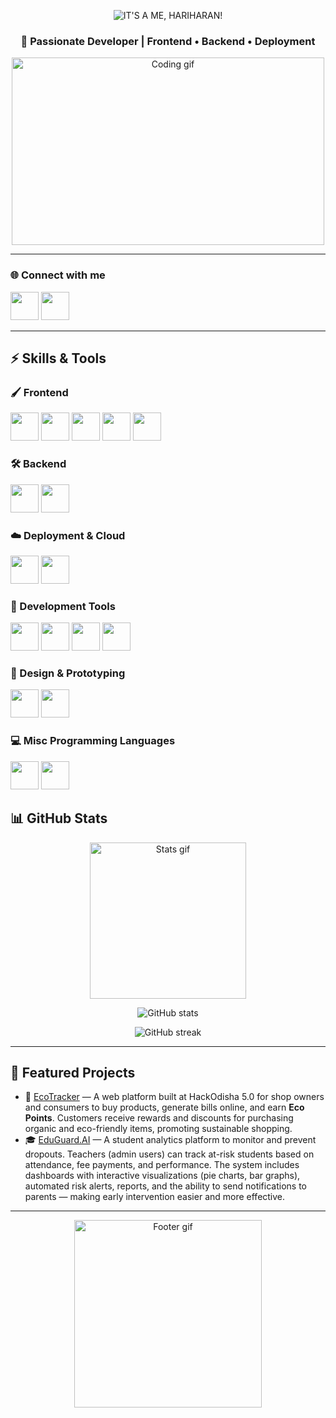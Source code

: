 <!-- Profile README for nothariharan -->

<p align="center">
  <img src="https://fontmeme.com/permalink/250920/ee8360150b303c05a90ddbfab390da0d.png" alt="IT'S A ME, HARIHARAN!" />
</p>
<h3 align="center">🚀 Passionate Developer | Frontend • Backend • Deployment</h3>

<!-- You can replace the below gif with any other of your choice -->
<p align="center">
  <img src="https://user-images.githubusercontent.com/74038190/225813708-98b745f2-7d22-48cf-9150-083f1b00d6c9.gif" width="500" height = "300" alt="Coding gif"/>
</p>

---

### 🌐 Connect with me
<p align="left">
<a href="https://github.com/nothariharan" target="_blank"><img src="https://skillicons.dev/icons?i=github" width="45"/></a>
<a href="https://www.instagram.com/certified_hari/" target="_blank"><img src="https://skillicons.dev/icons?i=instagram" width="45"/></a>


<!-- Add more social links like LinkedIn, Twitter here -->
</p>

---

## ⚡ Skills & Tools  

### 🖌️ Frontend  
<p align="left">
  <img src="https://skillicons.dev/icons?i=html" width="45"/>
  <img src="https://skillicons.dev/icons?i=css" width="45"/>
  <img src="https://skillicons.dev/icons?i=javascript" width="45"/>
  <img src="https://skillicons.dev/icons?i=react" width="45"/>  
  <img src="https://skillicons.dev/icons?i=tailwind" width="45"/> 
</p>

### 🛠️ Backend  
<p align="left">
  <img src="https://skillicons.dev/icons?i=nodejs" width="45"/> 
  <img src="https://skillicons.dev/icons?i=postgresql" width="45"/> 
</p>

### ☁️ Deployment & Cloud  
<p align="left">
  <img src="https://skillicons.dev/icons?i=docker" width="45"/>  
  <img src="https://skillicons.dev/icons?i=vercel" width="45"/> 
</p>

### 🔧 Development Tools  
<p align="left">
  <img src="https://skillicons.dev/icons?i=git" width="45"/> 
  <img src="https://skillicons.dev/icons?i=github" width="45"/>   
  <img src="https://skillicons.dev/icons?i=windows" width="45"/>   
  <img src="https://skillicons.dev/icons?i=vscode" width="45"/>   
</p>

### 🎨 Design & Prototyping  
<p align="left">
  <img src="https://skillicons.dev/icons?i=figma" width="45"/> 
  <img src="https://skillicons.dev/icons?i=framer" width="45"/>   
</p>

### 💻 Misc Programming Languages
<p align="left">
  <img src="https://skillicons.dev/icons?i=py" width="45"/> 
  <img src="https://skillicons.dev/icons?i=c" width="45"/>   
</p>


## 📊 GitHub Stats  

<!-- Replace gif below if you want another animated divider -->
<p align="center">
  <img src="https://media.giphy.com/media/WUlplcMpOCEmTGBtBW/giphy.gif" width="250" alt="Stats gif"/>
</p>

<p align="center">
  <img src="https://github-readme-stats.vercel.app/api?username=nothariharan&show_icons=true&theme=tokyonight" alt="GitHub stats"/>
</p>

<p align="center">
  <img src="https://github-readme-streak-stats.herokuapp.com/?user=nothariharan&theme=tokyonight" alt="GitHub streak"/>
</p>

---

## 🚀 Featured Projects  

- 🌱 [EcoTracker](https://github.com/nothariharan/EcoTracker) — A web platform built at HackOdisha 5.0 for shop owners and consumers to buy products, generate bills online, and earn **Eco Points**. Customers receive rewards and discounts for purchasing organic and eco-friendly items, promoting sustainable shopping.
- 🎓 [EduGuard.AI](#) — A student analytics platform to monitor and prevent dropouts. Teachers (admin users) can track at-risk students based on attendance, fee payments, and performance. The system includes dashboards with interactive visualizations (pie charts, bar graphs), automated risk alerts, reports, and the ability to send notifications to parents — making early intervention easier and more effective.  
---

<!-- Footer animation, change if you want -->
<p align="center">
  <img src="https://media.giphy.com/media/jpVnC65DmYeyRL4LHS/giphy.gif" width="300" alt="Footer gif"/>
</p>
